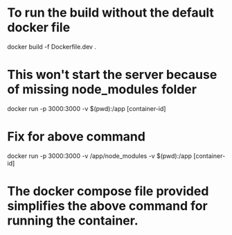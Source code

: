 # To run the build without the default docker file
docker build -f Dockerfile.dev .
 
# This won't start the server because of missing node_modules folder
docker run -p 3000:3000 -v $(pwd):/app [container-id]

# Fix for above command
docker run -p 3000:3000 -v /app/node_modules -v $(pwd):/app [container-id]

# The docker compose file provided simplifies the above command for running the container.